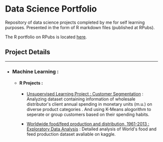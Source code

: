 # Data Science Portfolio
Repository of data science projects completed by me for self learning purposes. Presented in the form of R markdown files (published at RPubs).

The R portfolio on RPubs is located [here](http://rpubs.com/mayu2019).


## Project Details
-----------------------------------------------------------------------------------------------------------------------------------   
- ### Machine Learning :

  - #### R Projects :
  
      - [Unsupervised Learning Project : Customer Segmentation](http://rpubs.com/mayu2019/K-Means) : Analyzing dataset containing     information of wholesale distributor's client annual spending in monetary units (m.u.) on diverse product categories . And using K-Means alogorithm to seperate or group customers based on their spending habits.
      
      - [Worldwide food/feed production and distribution, 1961-2013 : Exploratory Data Analysis](http://rpubs.com/mayu2019/FAO) : Detailed analysis of World's food and feed production dataset avaliable on kaggle.

